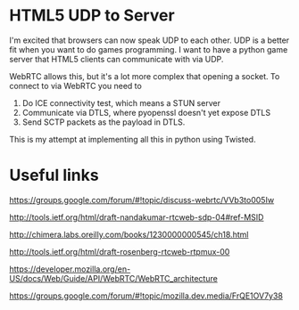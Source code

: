 # HTML5 UDP to Server

I'm excited that browsers can now speak UDP to each other.  UDP is a better
fit when you want to do games programming.  I want to have a python game server
that HTML5 clients can communicate with via UDP.

WebRTC allows this, but it's a lot more complex that opening a socket.  To
connect to via WebRTC you need to

1. Do ICE connectivity test, which means a STUN server
2. Communicate via DTLS, where pyopenssl doesn't yet expose DTLS
3. Send SCTP packets as the payload in DTLS.

This is my attempt at implementing all this in python using Twisted.

# Useful links

https://groups.google.com/forum/#!topic/discuss-webrtc/VVb3to005Iw

http://tools.ietf.org/html/draft-nandakumar-rtcweb-sdp-04#ref-MSID

http://chimera.labs.oreilly.com/books/1230000000545/ch18.html

http://tools.ietf.org/html/draft-rosenberg-rtcweb-rtpmux-00

https://developer.mozilla.org/en-US/docs/Web/Guide/API/WebRTC/WebRTC_architecture

https://groups.google.com/forum/#!topic/mozilla.dev.media/FrQE1OV7y38
